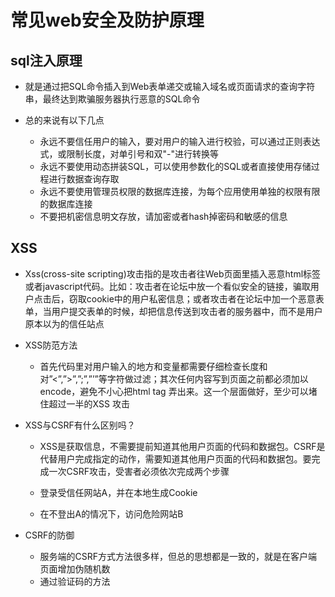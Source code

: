 # 常见web安全及防护原理

## sql注入原理

- 就是通过把SQL命令插入到Web表单递交或输入域名或页面请求的查询字符串，最终达到欺骗服务器执行恶意的SQL命令

- 总的来说有以下几点
    - 永远不要信任用户的输入，要对用户的输入进行校验，可以通过正则表达式，或限制长度，对单引号和双"-"进行转换等
    - 永远不要使用动态拼装SQL，可以使用参数化的SQL或者直接使用存储过程进行数据查询存取
    - 永远不要使用管理员权限的数据库连接，为每个应用使用单独的权限有限的数据库连接
    - 不要把机密信息明文存放，请加密或者hash掉密码和敏感的信息

## XSS
- Xss(cross-site scripting)攻击指的是攻击者往Web页面里插入恶意html标签或者javascript代码。比如：攻击者在论坛中放一个看似安全的链接，骗取用户点击后，窃取cookie中的用户私密信息；或者攻击者在论坛中加一个恶意表单，当用户提交表单的时候，却把信息传送到攻击者的服务器中，而不是用户原本以为的信任站点

- XSS防范方法
    - 首先代码里对用户输入的地方和变量都需要仔细检查长度和对”<”,”>”,”;”,”’”等字符做过滤；其次任何内容写到页面之前都必须加以encode，避免不小心把html tag 弄出来。这一个层面做好，至少可以堵住超过一半的XSS 攻击

- XSS与CSRF有什么区别吗？

    - XSS是获取信息，不需要提前知道其他用户页面的代码和数据包。CSRF是代替用户完成指定的动作，需要知道其他用户页面的代码和数据包。要完成一次CSRF攻击，受害者必须依次完成两个步骤

    - 登录受信任网站A，并在本地生成Cookie

    - 在不登出A的情况下，访问危险网站B

- CSRF的防御
    - 服务端的CSRF方式方法很多样，但总的思想都是一致的，就是在客户端页面增加伪随机数
    - 通过验证码的方法



